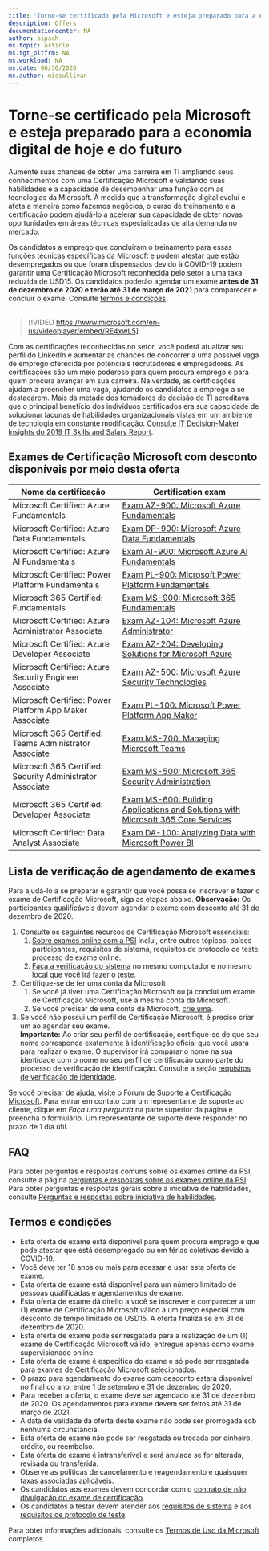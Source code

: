 ```yaml
---
title: 'Torne-se certificado pela Microsoft e esteja preparado para a economia digital de hoje e do futuro | Microsoft Docs'
description: Offers 
documentationcenter: NA 
author: bipach
ms.topic: article
ms.tgt_pltfrm: NA
ms.workload: NA
ms.date: 06/30/2020
ms.author: micsullivan
---
```

# Torne-se certificado pela Microsoft e esteja preparado para a economia digital de hoje e do futuro

Aumente suas chances de obter uma carreira em TI ampliando seus conhecimentos com uma Certificação Microsoft e validando suas habilidades e a capacidade de desempenhar uma função com as tecnologias da Microsoft. À medida que a transformação digital evolui e afeta a maneira como fazemos negócios, o curso de treinamento e a certificação podem ajudá-lo a acelerar sua capacidade de obter novas oportunidades em áreas técnicas especializadas de alta demanda no mercado.

Os candidatos a emprego que concluíram o treinamento para essas funções técnicas específicas da Microsoft e podem atestar que estão desempregados ou que foram dispensados devido à COVID-19 podem garantir uma Certificação Microsoft reconhecida pelo setor a uma taxa reduzida de USD15. Os candidatos poderão agendar um exame **antes de 31 de dezembro de 2020 e terão até 31 de março de 2021** para comparecer e concluir o exame. Consulte [termos e condições](#terms-conditions).
<br/>
<br/>

> [!VIDEO https://www.microsoft.com/en-us/videoplayer/embed/RE4xwL5]


Com as certificações reconhecidas no setor, você poderá atualizar seu perfil do LinkedIn e aumentar as chances de concorrer a uma possível vaga de emprego oferecida por potenciais recrutadores e empregadores. As certificações são um meio poderoso para quem procura emprego e para quem procura avançar em sua carreira. Na verdade, as certificações ajudam a preencher uma vaga, ajudando os candidatos a emprego a se destacarem. Mais da metade dos tomadores de decisão de TI acreditava que o principal benefício dos indivíduos certificados era sua capacidade de solucionar lacunas de habilidades organizacionais vistas em um ambiente de tecnologia em constante modificação. [Consulte IT Decision-Maker Insights do 2019 IT Skills and Salary Report](#terms-conditions).

## Exames de Certificação Microsoft com desconto disponíveis por meio desta oferta

|Nome da certificação|Certification exam|
|-|-|
|Microsoft Certified: Azure Fundamentals|[Exam AZ-900: Microsoft Azure Fundamentals](/learn/certifications/exams/az-900)|
|Microsoft Certified: Azure Data Fundamentals|[Exam DP-900: Microsoft Azure Data Fundamentals](/learn/certifications/exams/dp-900)|
|Microsoft Certified: Azure AI Fundamentals|[Exam AI-900: Microsoft Azure AI Fundamentals](/learn/certifications/exams/ai-900)|
|Microsoft Certified: Power Platform Fundamentals|[Exam PL-900: Microsoft Power Platform Fundamentals](/learn/certifications/exams/pl-900)|
|Microsoft 365 Certified: Fundamentals|[Exam MS-900: Microsoft 365 Fundamentals](/learn/certifications/exams/ms-900)|
|Microsoft Certified: Azure Administrator Associate|[Exam AZ-104: Microsoft Azure Administrator](/learn/certifications/exams/az-104)|
|Microsoft Certified: Azure Developer Associate|[Exam AZ-204: Developing Solutions for Microsoft Azure](/learn/certifications/exams/az-204)|
|Microsoft Certified: Azure Security Engineer Associate|[Exam AZ-500: Microsoft Azure Security Technologies](/learn/certifications/exams/az-500)|
|Microsoft Certified: Power Platform App Maker Associate|[Exam PL-100: Microsoft Power Platform App Maker](/learn/certifications/exams/pl-100)|
|Microsoft 365 Certified: Teams Administrator Associate|[Exam MS-700: Managing Microsoft Teams](/learn/certifications/exams/ms-700)|
|Microsoft 365 Certified: Security Administrator Associate|[Exam MS-500: Microsoft 365 Security Administration](/learn/certifications/exams/ms-500)|
|Microsoft 365 Certified: Developer Associate|[Exam MS-600: Building Applications and Solutions with Microsoft 365 Core Services](/learn/certifications/exams/ms-600)|
|Microsoft Certified: Data Analyst Associate|[Exam DA-100: Analyzing Data with Microsoft Power BI](/learn/certifications/exams/da-100)|


## Lista de verificação de agendamento de exames

Para ajudá-lo a se preparar e garantir que você possa se inscrever e fazer o exame de Certificação Microsoft, siga as etapas abaixo. **Observação:** Os participantes qualificáveis devem agendar o exame com desconto até 31 de dezembro de 2020.

1. Consulte os seguintes recursos de Certificação Microsoft essenciais:
	1. [Sobre exames online com a PSI](/learn/certifications/online-exams-psi) inclui, entre outros tópicos, países participantes, requisitos de sistema, requisitos de protocolo de teste, processo de exame online.  
	2. [Faça a verificação do sistema](https://syscheck.bridge.psiexams.com/) no mesmo computador e no mesmo local que você irá fazer o teste.
2. Certifique-se de ter uma conta da Microsoft
	1. Se você já tiver uma Certificação Microsoft ou já conclui um exame de Certificação Microsoft, use a mesma conta da Microsoft.  
	2. Se você precisar de uma conta da Microsoft, [crie uma](https://account.microsoft.com/account/manage-my-account).
3. Se você não possui um perfil de Certificação Microsoft, é preciso criar um ao agendar seu exame. <br/>**Importante:** Ao criar seu perfil de certificação, certifique-se de que seu nome corresponda exatamente à identificação oficial que você usará para realizar o exame. O supervisor irá comparar o nome na sua identidade com o nome no seu perfil de certificação como parte do processo de verificação de identificação. Consulte a seção [requisitos de verificação de identidade](/learn/certifications/online-exams-psi#identity-verification-requirements).

Se você precisar de ajuda, visite o [Fórum de Suporte à Certificação Microsoft](https://aka.ms/mcpforum). Para entrar em contato com um representante de suporte ao cliente, clique em *Faça uma pergunta* na parte superior da página e preencha o formulário. Um representante de suporte deve responder no prazo de 1 dia útil.

## FAQ

Para obter perguntas e respostas comuns sobre os exames online da PSI, consulte a página [perguntas e respostas sobre os exames online da PSI](/learn/certifications/online-exams-psi#frequently-asked-questions). Para obter perguntas e respostas gerais sobre a iniciativa de habilidades, consulte [Perguntas e respostas sobre iniciativa de habilidades](https://aka.ms/JobSeekerFAQ).

## <a name="terms-conditions"></a> Termos e condições

- Esta oferta de exame está disponível para quem procura emprego e que pode atestar que está desempregado ou em férias coletivas devido à COVID-19.
- Você deve ter 18 anos ou mais para acessar e usar esta oferta de exame.
- Esta oferta de exame está disponível para um número limitado de pessoas qualificadas e agendamentos de exame.
- Esta oferta de exame dá direito a você se inscrever e comparecer a um (1) exame de Certificação Microsoft válido a um preço especial com desconto de tempo limitado de USD15. A oferta finaliza se em 31 de dezembro de 2020.
- Esta oferta de exame pode ser resgatada para a realização de um (1) exame de Certificação Microsoft válido, entregue apenas como exame supervisionado online.
- Esta oferta de exame é específica do exame e só pode ser resgatada para exames de Certificação Microsoft selecionados.
- O prazo para agendamento do exame com desconto estará disponível no final do ano, entre 1 de setembro e 31 de dezembro de 2020.
- Para receber a oferta, o exame deve ser agendado até 31 de dezembro de 2020. Os agendamentos para exame devem ser feitos até 31 de março de 2021.
- A data de validade da oferta deste exame não pode ser prorrogada sob nenhuma circunstância.
- Esta oferta de exame não pode ser resgatada ou trocada por dinheiro, crédito, ou reembolso.
- Esta oferta de exame é intransferível e será anulada se for alterada, revisada ou transferida.
- Observe as políticas de cancelamento e reagendamento e quaisquer taxas associadas aplicáveis.
- Os candidatos aos exames devem concordar com o [contrato de não divulgação do exame de certificação](/learn/certifications/certification-exam-policies#non-disclosure-agreement).
- Os candidatos a testar devem atender aos [requisitos de sistema](/learn/certifications/online-exams-psi#system-requirements) e aos [requisitos de protocolo de teste](/learn/certifications/online-exams-psi#testing-protocol-requirements).

Para obter informações adicionais, consulte os [Termos de Uso da Microsoft](https://www.microsoft.com/en-us/legal/intellectualproperty/copyright/default.aspx) completos.
